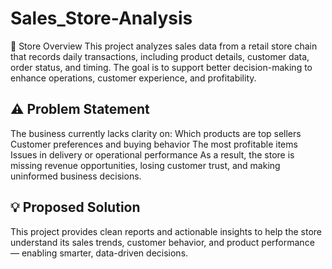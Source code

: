 # Sales_Store-Analysis
🏬 Store Overview
This project analyzes sales data from a retail store chain that records daily transactions, including product details, customer data, order status, and timing. The goal is to support better decision-making to enhance operations, customer experience, and profitability.

## ⚠️ Problem Statement
The business currently lacks clarity on:
Which products are top sellers
Customer preferences and buying behavior
The most profitable items
Issues in delivery or operational performance
As a result, the store is missing revenue opportunities, losing customer trust, and making uninformed business decisions.

## 💡 Proposed Solution
This project provides clean reports and actionable insights to help the store understand its sales trends, customer behavior, and product performance — enabling smarter, data-driven decisions.
